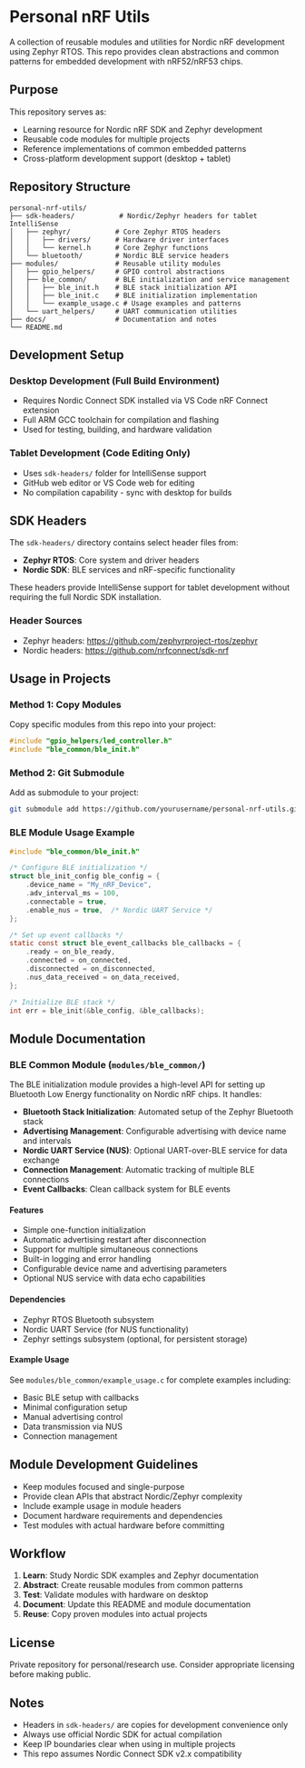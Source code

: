 # Personal nRF Utils

A collection of reusable modules and utilities for Nordic nRF development using Zephyr RTOS. This repo provides clean abstractions and common patterns for embedded development with nRF52/nRF53 chips.

## Purpose

This repository serves as:
- Learning resource for Nordic nRF SDK and Zephyr development
- Reusable code modules for multiple projects
- Reference implementations of common embedded patterns
- Cross-platform development support (desktop + tablet)

## Repository Structure

```
personal-nrf-utils/
├── sdk-headers/           # Nordic/Zephyr headers for tablet IntelliSense
│   ├── zephyr/           # Core Zephyr RTOS headers
│   │   ├── drivers/      # Hardware driver interfaces
│   │   └── kernel.h      # Core Zephyr functions
│   └── bluetooth/        # Nordic BLE service headers
├── modules/              # Reusable utility modules
│   ├── gpio_helpers/     # GPIO control abstractions
│   ├── ble_common/       # BLE initialization and service management
│   │   ├── ble_init.h    # BLE stack initialization API
│   │   ├── ble_init.c    # BLE initialization implementation
│   │   └── example_usage.c # Usage examples and patterns
│   └── uart_helpers/     # UART communication utilities
├── docs/                 # Documentation and notes
└── README.md
```

## Development Setup

### Desktop Development (Full Build Environment)
- Requires Nordic Connect SDK installed via VS Code nRF Connect extension
- Full ARM GCC toolchain for compilation and flashing
- Used for testing, building, and hardware validation

### Tablet Development (Code Editing Only)
- Uses `sdk-headers/` folder for IntelliSense support
- GitHub web editor or VS Code web for editing
- No compilation capability - sync with desktop for builds

## SDK Headers

The `sdk-headers/` directory contains select header files from:
- **Zephyr RTOS**: Core system and driver headers
- **Nordic SDK**: BLE services and nRF-specific functionality

These headers provide IntelliSense support for tablet development without requiring the full Nordic SDK installation.

### Header Sources
- Zephyr headers: https://github.com/zephyrproject-rtos/zephyr
- Nordic headers: https://github.com/nrfconnect/sdk-nrf

## Usage in Projects

### Method 1: Copy Modules
Copy specific modules from this repo into your project:
```c
#include "gpio_helpers/led_controller.h"
#include "ble_common/ble_init.h"
```

### Method 2: Git Submodule
Add as submodule to your project:
```bash
git submodule add https://github.com/yourusername/personal-nrf-utils.git utils
```

### BLE Module Usage Example
```c
#include "ble_common/ble_init.h"

/* Configure BLE initialization */
struct ble_init_config ble_config = {
    .device_name = "My_nRF_Device",
    .adv_interval_ms = 100,
    .connectable = true,
    .enable_nus = true,  /* Nordic UART Service */
};

/* Set up event callbacks */
static const struct ble_event_callbacks ble_callbacks = {
    .ready = on_ble_ready,
    .connected = on_connected,
    .disconnected = on_disconnected,
    .nus_data_received = on_data_received,
};

/* Initialize BLE stack */
int err = ble_init(&ble_config, &ble_callbacks);
```

## Module Documentation

### BLE Common Module (`modules/ble_common/`)

The BLE initialization module provides a high-level API for setting up Bluetooth Low Energy functionality on Nordic nRF chips. It handles:

- **Bluetooth Stack Initialization**: Automated setup of the Zephyr Bluetooth stack
- **Advertising Management**: Configurable advertising with device name and intervals  
- **Nordic UART Service (NUS)**: Optional UART-over-BLE service for data exchange
- **Connection Management**: Automatic tracking of multiple BLE connections
- **Event Callbacks**: Clean callback system for BLE events

#### Features
- Simple one-function initialization
- Automatic advertising restart after disconnection
- Support for multiple simultaneous connections
- Built-in logging and error handling
- Configurable device name and advertising parameters
- Optional NUS service with data echo capabilities

#### Dependencies
- Zephyr RTOS Bluetooth subsystem
- Nordic UART Service (for NUS functionality)
- Zephyr settings subsystem (optional, for persistent storage)

#### Example Usage
See `modules/ble_common/example_usage.c` for complete examples including:
- Basic BLE setup with callbacks
- Minimal configuration setup
- Manual advertising control
- Data transmission via NUS
- Connection management

## Module Development Guidelines

- Keep modules focused and single-purpose
- Provide clean APIs that abstract Nordic/Zephyr complexity
- Include example usage in module headers
- Document hardware requirements and dependencies
- Test modules with actual hardware before committing

## Workflow

1. **Learn**: Study Nordic SDK examples and Zephyr documentation
2. **Abstract**: Create reusable modules from common patterns
3. **Test**: Validate modules with hardware on desktop
4. **Document**: Update this README and module documentation
5. **Reuse**: Copy proven modules into actual projects

## License

Private repository for personal/research use. Consider appropriate licensing before making public.

## Notes

- Headers in `sdk-headers/` are copies for development convenience only
- Always use official Nordic SDK for actual compilation
- Keep IP boundaries clear when using in multiple projects
- This repo assumes Nordic Connect SDK v2.x compatibility
